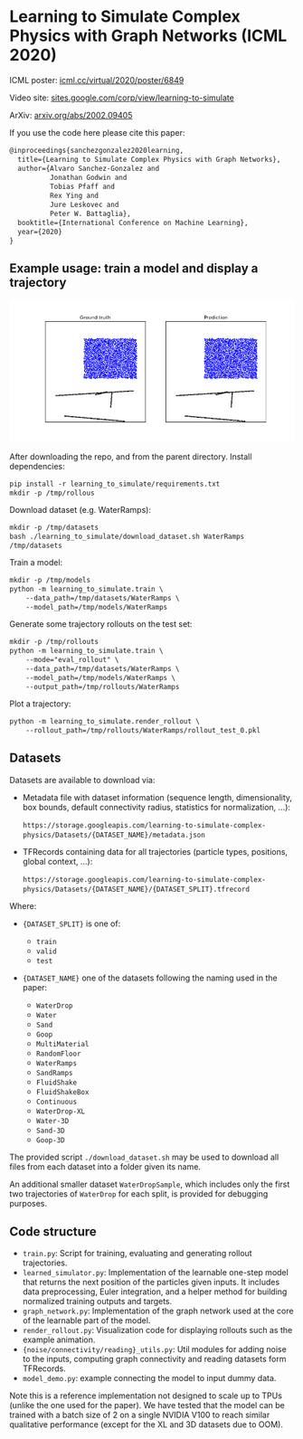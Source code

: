 # Learning to Simulate Complex Physics with Graph Networks (ICML 2020)

ICML poster: [icml.cc/virtual/2020/poster/6849](https://icml.cc/virtual/2020/poster/6849)

Video site: [sites.google.com/corp/view/learning-to-simulate](https://sites.google.com/corp/view/learning-to-simulate)

ArXiv: [arxiv.org/abs/2002.09405](https://arxiv.org/abs/2002.09405)

If you use the code here please cite this paper:

    @inproceedings{sanchezgonzalez2020learning,
      title={Learning to Simulate Complex Physics with Graph Networks},
      author={Alvaro Sanchez-Gonzalez and
              Jonathan Godwin and
              Tobias Pfaff and
              Rex Ying and
              Jure Leskovec and
              Peter W. Battaglia},
      booktitle={International Conference on Machine Learning},
      year={2020}
    }


## Example usage: train a model and display a trajectory

![WaterRamps rollout](images/water_ramps_rollout.gif)

After downloading the repo, and from the parent directory. Install dependencies:

    pip install -r learning_to_simulate/requirements.txt
    mkdir -p /tmp/rollous

Download dataset (e.g. WaterRamps):

    mkdir -p /tmp/datasets
    bash ./learning_to_simulate/download_dataset.sh WaterRamps /tmp/datasets

Train a model:

    mkdir -p /tmp/models
    python -m learning_to_simulate.train \
        --data_path=/tmp/datasets/WaterRamps \
        --model_path=/tmp/models/WaterRamps

Generate some trajectory rollouts on the test set:

    mkdir -p /tmp/rollouts
    python -m learning_to_simulate.train \
        --mode="eval_rollout" \
        --data_path=/tmp/datasets/WaterRamps \
        --model_path=/tmp/models/WaterRamps \
        --output_path=/tmp/rollouts/WaterRamps

Plot a trajectory:

    python -m learning_to_simulate.render_rollout \
        --rollout_path=/tmp/rollouts/WaterRamps/rollout_test_0.pkl


## Datasets

Datasets are available to download via:

* Metadata file with dataset information (sequence length, dimensionality, box bounds, default connectivity radius, statistics for normalization, ...):

  `https://storage.googleapis.com/learning-to-simulate-complex-physics/Datasets/{DATASET_NAME}/metadata.json`

* TFRecords containing data for all trajectories (particle types, positions, global context, ...):

  `https://storage.googleapis.com/learning-to-simulate-complex-physics/Datasets/{DATASET_NAME}/{DATASET_SPLIT}.tfrecord`

Where:

* `{DATASET_SPLIT}` is one of:
  * `train`
  * `valid`
  * `test`

* `{DATASET_NAME}` one of the datasets following the naming used in the paper:
  * `WaterDrop`
  * `Water`
  * `Sand`
  * `Goop`
  * `MultiMaterial`
  * `RandomFloor`
  * `WaterRamps`
  * `SandRamps`
  * `FluidShake`
  * `FluidShakeBox`
  * `Continuous`
  * `WaterDrop-XL`
  * `Water-3D`
  * `Sand-3D`
  * `Goop-3D`

The provided script `./download_dataset.sh` may be used to download all files from each dataset into a folder given its name.

An additional smaller dataset `WaterDropSample`, which includes only the first two trajectories of `WaterDrop` for each split, is provided for debugging purposes.


## Code structure

* `train.py`: Script for training, evaluating and generating rollout trajectories.
* `learned_simulator.py`: Implementation of the learnable one-step model that returns the next position of the particles given inputs. It includes data preprocessing, Euler integration, and a helper method for building normalized training outputs and targets.
* `graph_network.py`: Implementation of the graph network used at the core of the learnable part of the model.
* `render_rollout.py`: Visualization code for displaying rollouts such as the example animation.
* `{noise/connectivity/reading}_utils.py`: Util modules for adding noise to the inputs, computing graph connectivity and reading datasets form TFRecords.
*  `model_demo.py`: example connecting the model to input dummy data.

Note this is a reference implementation not designed to scale up to TPUs (unlike the one used for the paper). We have tested that the model can be trained with a batch size of 2 on a single NVIDIA V100 to reach similar qualitative performance (except for the XL and 3D datasets due to OOM).

